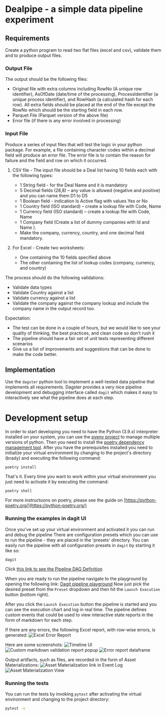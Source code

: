 # Dealpipe - a simple data pipeline experiment

## Requirements

Create a python program to read two flat files (excel and csv), validate them and to produce output files.

### Output File

The output should be the following files:
* Original file with extra columns including RowNo (A unique row identifier), AsOfDate (date/time of the processing), ProcessIdentifier (a unique process identifier), and RowHash (a calculated hash for each row). All extra fields should be placed at the end of the file except the RowNo which should be the starting field in each row.
* Parquet File (Parquet version of the above file)
* Error file (if there is any error involved in processing)

### Input File

Produce a series of input files that will test the logic in your python package. For example, a file containing character codes within a decimal field will produce an error file. The error file is to contain the reason for failure and the field and row on which it occurred.

1. CSV file - The input file should be a Deal list having 10 fields each with the following types:

    * 1 String field - for the Deal Name and it is mandatory
    * 5 Decimal fields (28,8) – any value is allowed (negative and positive) and you can name them D1 to D5
    * 1 Boolean field - indication Is Active flag with values Yes or No
    * 1 Country field (ISO standard) – create a lookup file with Code, Name
    * 1 Currency field (ISO standard) – create a lookup file with Code, Name
    * 1 Company field (Create a list of dummy companies with Id and Name ).
    * Make the company, currency, country, and one decimal field mandatory.

2. For Excel - Create two worksheets:
    * One containing the 10 fields specified above
    * The other containing the list of lookup codes (company, currency, and country)

The process should do the following validations:

* Validate data types
* Validate Country against a list
* Validate currency against a list
* Validate the company against the company lookup and include the company name in the output record too.

Expectation:

* The test can be done in a couple of hours, but we would like to see your quality of thinking, the best practices, and clean code so don't rush it
* The pipeline should have a fair set of unit tests representing different scenarios
* Give us a list of improvements and suggestions that can be done to make the code better.

## Implementation

Use the `dagster` python tool to implement a well-tested data pipeline that implements all requirements.
Dagster provides a very nice pipeline development and debugging interface called `dagit` which makes it easy to interactively see what the pipeline does at each step.

# Development setup

In order to start developing you need to have the Python (3.9.x) interpreter installed on your system, you can use the [pyenv project](https://github.com/pyenv/pyenv) to manage multiple versions of python.
Then you need to install the [poetry dependency management tool](https://python-poetry.org/).
After you have the prerequisites installed you need to initialize your virtual environment by changing to the project's directory (brady) and executing the following command:
```
poetry install
```

That's it. Every time you want to work within your virtual environment you just need to activate it by executing the command:
```
poetry shell
```

For more instructuons on poetry, please see the guide on [https://python-poetry.org/](https://python-poetry.org/)

### Running the examples in dagit UI

Once you've set up your virtual environment and activated it you can run and debug the pipeline
There are configuration presets which you can use to run the pipeline - they are placed in the 'presets' directory. 
You can easily run the pipeline with all configuration presets in `dagit` by starting it like so:
```
dagit
```

Click [this link to see the Pipeline DAG Definition](http://localhost:3000/workspace/dealpipe@dealpipe.repository/pipelines/process_deals/)

When you are ready to run the pipeline navigate to the playground by opening the following link:
[Dagit pipeline playground](http://localhost:3000/workspace/dealpipe@dealpipe.repository/pipelines/process_deals/playground)
Now just pick the desired preset from the `Preset` dropdown and then hit the `Launch Execution` button (bottom right).

After you click the `Launch Execution` button the pipeline is started and you can see the execution chart and log in real time.
The pipeline defines custom events that could be used to view interactive state reports in the form of markdown for each step.

If there are any errors, the following Excel report, with row-wise errors, is generated:
![Excel Error Report](img/excel_error_report.png)

Here are some screenshots:
![Timeline UI](img/screen1.png)
![Custom markdown validation report popup](img/screen2.png)
![Error report dataframe](img/screen3.png)

Output artifacts, such as files, are recorded in the form of Asset Materializations:
![Asset Materialization link in Event Log](img/asset_materialization1.png)
![Asset Materialization View](img/asset_materialization2.png)

### Running the tests

You can run the tests by invoking `pytest` after activating the virtual environment and changing to the project directory:

```bash
pytest -v
```

